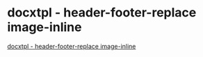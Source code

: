 # docxtpl - header-footer-replace image-inline
[docxtpl - header-footer-replace image-inline](https://aiwithcloud.com/2022/09/19/docxtpl___header_footer_replace_image_inline/)